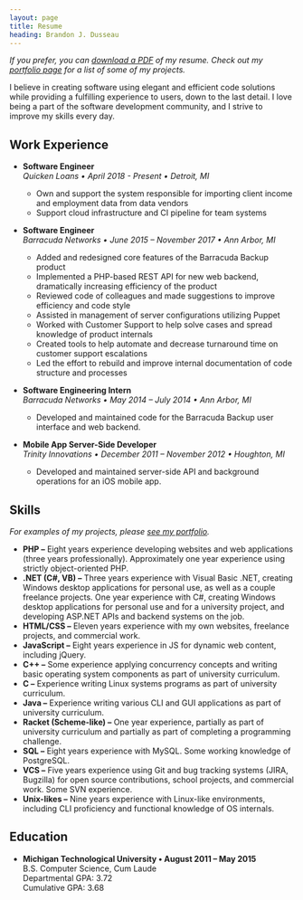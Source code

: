 ```yaml
---
layout: page
title: Resume
heading: Brandon J. Dusseau
---
```

_If you prefer, you can [download a PDF](/files/resume.pdf) of my resume. Check out my [portfolio page](/portfolio/)
 for a list of some of my projects._

I believe in creating software using elegant and efficient code solutions while providing a fulfilling experience
to users, down to the last detail. I love being a part of the software development community, and I strive to
improve my skills every day.

## Work Experience ##

 * __Software Engineer__<br>
   _Quicken Loans &bull; April 2018 - Present &bull; Detroit, MI_
   * Own and support the system responsible for importing client income and employment data from data vendors
   * Support cloud infrastructure and CI pipeline for team systems

 * __Software Engineer__<br>
   _Barracuda Networks &bull; June 2015 &ndash; November 2017 &bull; Ann Arbor, MI_
   * Added and redesigned core features of the Barracuda Backup product
   * Implemented a PHP-based REST API for new web backend, dramatically increasing efficiency of the product
   * Reviewed code of colleagues and made suggestions to improve efficiency and code style
   * Assisted in management of server configurations utilizing Puppet
   * Worked with Customer Support to help solve cases and spread knowledge of product internals
   * Created tools to help automate and decrease turnaround time on customer support escalations
   * Led the effort to rebuild and improve internal documentation of code structure and processes

 * __Software Engineering Intern__<br>
   _Barracuda Networks &bull; May 2014 &ndash; July 2014 &bull; Ann Arbor, MI_
   * Developed and maintained code for the Barracuda Backup user interface and web backend.

 * __Mobile App Server-Side Developer__<br>
   _Trinity Innovations &bull; December 2011 &ndash; November 2012 &bull; Houghton, MI_
   * Developed and maintained server-side API and background operations for an iOS mobile app.

## Skills ##

 _For examples of my projects, please [see my portfolio](/portfolio)._

 * __PHP &ndash;__ Eight years experience developing websites and web applications (three years professionally). Approximately one year experience using strictly object-oriented PHP.
 * __.NET (C#, VB) &ndash;__ Three years experience with Visual Basic .NET, creating Windows desktop applications for
  personal use, as well as a couple freelance projects. One year experience with C#, creating Windows desktop
  applications for personal use and for a university project, and developing ASP.NET APIs and backend systems on the job.
 * __HTML/CSS &ndash;__ Eleven years experience with my own websites, freelance projects, and commercial work.
 * __JavaScript &ndash;__ Eight years experience in JS for dynamic web content, including jQuery.
 * __C++ &ndash;__ Some experience applying concurrency concepts and writing basic operating system
 components as part of university curriculum.
 * __C &ndash;__ Experience writing Linux systems programs as part of university curriculum.
 * __Java &ndash;__ Experience writing various CLI and GUI applications as part of university curriculum.
 * __Racket (Scheme-like) &ndash;__ One year experience, partially as part of university curriculum and partially as part of
 completing a programming challenge.
 * __SQL &ndash;__ Eight years experience with MySQL. Some working knowledge of PostgreSQL.
 * __VCS &ndash;__ Five years experience using Git and bug tracking systems (JIRA, Bugzilla) for open source contributions,
  school projects, and commercial work. Some SVN experience.
 * __Unix-likes &ndash;__ Nine years experience with Linux-like environments, including CLI proficiency and functional
  knowledge of OS internals.

## Education ##

 * __Michigan Technological University &bull; August 2011 &ndash; May 2015__<br>
   B.S. Computer Science, Cum Laude<br>
	 Departmental GPA: 3.72<br>
	 Cumulative GPA: 3.68
